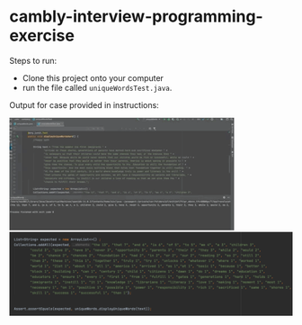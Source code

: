 # cambly-interview-programming-exercise
Steps to run:
- Clone this project onto your computer
- run the file called ```uniqueWordsTest.java```.

Output for case provided in instructions:


<img src="https://github.com/FawziyahAlebiosu/interview/blob/master/Small%20GIF%20(400x200).gif">
<img src = "https://github.com/FawziyahAlebiosu/interview/blob/master/Screen%20Shot%202020-10-13%20at%203.29.20%20PM.png">
